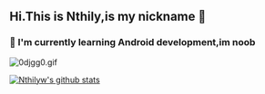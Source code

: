 ## Hi.This is Nthily,is my nickname 👋

### 🌱 I'm currently learning Android development,im noob

![0djgg0.gif](https://s1.ax1x.com/2020/10/07/0djgg0.gif)

[![Nthilyw's github stats](https://github-readme-stats.vercel.app/api?username=Nthily&show_icons=true)](https://github.com/anuraghazra/github-readme-stats)

